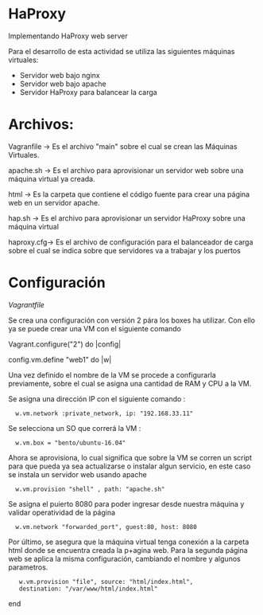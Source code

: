 # HaProxy
Implementando HaProxy web server

Para el desarrollo de esta actividad se utiliza las siguientes máquinas virtuales:
 - Servidor web bajo nginx 
 - Servidor web bajo apache
 - Servidor HaProxy para balancear la carga 
 
 # Archivos:
 Vagranfile -> Es el archivo "main" sobre el cual se crean las Máquinas Virtuales.
 
 apache.sh  -> Es el archivo para aprovisionar un servidor web sobre una máquina virtual ya creada.
 
 html       -> Es la carpeta que contiene el código fuente para crear una página web en un servidor apache.
 
 hap.sh     -> Es el archivo para aprovisionar un servidor HaProxy sobre una máquina virtual 
 
 haproxy.cfg-> Es el archivo de configuración para el balanceador de carga sobre el cual se indica sobre que servidores va a trabajar y los puertos
 
 # Configuración
 
 *Vagrantfile*

Se crea una configuración con versión 2 pára los boxes ha utilizar. Con ello ya se puede crear una VM con el siguiente comando

 
Vagrant.configure("2") do |config|

  config.vm.define "web1" do |w|

Una vez definido el nombre de la VM se procede a configurarla previamente, sobre el cual se asigna una cantidad de RAM y CPU a la VM.


Se asigna una dirección IP con el siguiente comando :

      w.vm.network :private_network, ip: "192.168.33.11"
			
Se selecciona un SO que correrá la VM :

      w.vm.box = "bento/ubuntu-16.04"

Ahora se aprovisiona, lo cual significa que sobre la VM se corren un script para que pueda ya sea actualizarse o instalar algun servicio, en este caso
se instala un servidor web usando apache 

      w.vm.provision "shell" , path: "apache.sh"

Se asigna el puierto 8080 para poder ingresar desde nuestra máquina y validar operatividad de la página 

      w.vm.network "forwarded_port", guest:80, host: 8080
			
Por último, se asegura que la máquina virtual tenga conexión a la carpeta html donde se encuentra creada la p+agina web. Para la segunda página web se aplica la misma configuración, cambiando el nombre y algunos parametros.

       w.vm.provision "file", source: "html/index.html",
       destination: "/var/www/html/index.html"
  end

 
